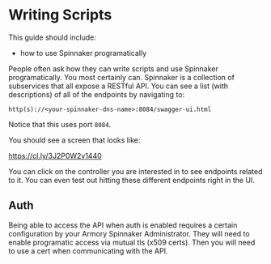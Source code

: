 # Writing Scripts


This guide should include:

- how to use Spinnaker programatically


People often ask how they can write scripts and use Spinnaker programatically. You most certainly can. Spinnaker is a collection of subservices that all expose a RESTful API. You can see a list (with descriptions) of all of the endpoints by navigating to:

```
http(s)://<your-spinnaker-dns-name>:8084/swagger-ui.html
```

Notice that this uses port `8084`.

You should see a screen that looks like:

https://cl.ly/3J2P0W2v1440

You can click on the controller you are interested in to see endpoints related to it. You can even test out hitting these different endpoints right in the UI.

## Auth

Being able to access the API when auth is enabled requires a certain configuration by your Armory Spinnaker Administrator. They will need to enable programatic access via mutual tls (x509 certs). Then you will need to use a cert when communicating with the API.
